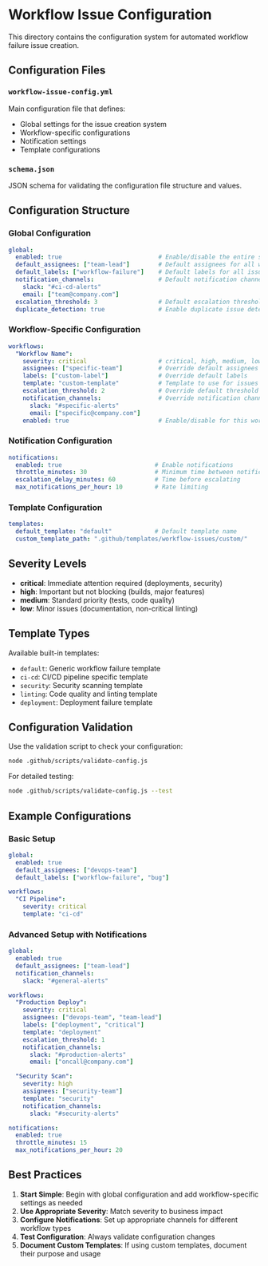 # Workflow Issue Configuration

This directory contains the configuration system for automated workflow failure issue creation.

## Configuration Files

### `workflow-issue-config.yml`
Main configuration file that defines:
- Global settings for the issue creation system
- Workflow-specific configurations
- Notification settings
- Template configurations

### `schema.json`
JSON schema for validating the configuration file structure and values.

## Configuration Structure

### Global Configuration
```yaml
global:
  enabled: true                           # Enable/disable the entire system
  default_assignees: ["team-lead"]        # Default assignees for all workflows
  default_labels: ["workflow-failure"]    # Default labels for all issues
  notification_channels:                  # Default notification channels
    slack: "#ci-cd-alerts"
    email: ["team@company.com"]
  escalation_threshold: 3                 # Default escalation threshold
  duplicate_detection: true               # Enable duplicate issue detection
```

### Workflow-Specific Configuration
```yaml
workflows:
  "Workflow Name":
    severity: critical                    # critical, high, medium, low
    assignees: ["specific-team"]          # Override default assignees
    labels: ["custom-label"]              # Override default labels
    template: "custom-template"           # Template to use for issues
    escalation_threshold: 2               # Override default threshold
    notification_channels:                # Override notification channels
      slack: "#specific-alerts"
      email: ["specific@company.com"]
    enabled: true                         # Enable/disable for this workflow
```

### Notification Configuration
```yaml
notifications:
  enabled: true                          # Enable notifications
  throttle_minutes: 30                   # Minimum time between notifications
  escalation_delay_minutes: 60           # Time before escalating
  max_notifications_per_hour: 10         # Rate limiting
```

### Template Configuration
```yaml
templates:
  default_template: "default"            # Default template name
  custom_template_path: ".github/templates/workflow-issues/custom/"
```

## Severity Levels

- **critical**: Immediate attention required (deployments, security)
- **high**: Important but not blocking (builds, major features)
- **medium**: Standard priority (tests, code quality)
- **low**: Minor issues (documentation, non-critical linting)

## Template Types

Available built-in templates:
- `default`: Generic workflow failure template
- `ci-cd`: CI/CD pipeline specific template
- `security`: Security scanning template
- `linting`: Code quality and linting template
- `deployment`: Deployment failure template

## Configuration Validation

Use the validation script to check your configuration:

```bash
node .github/scripts/validate-config.js
```

For detailed testing:
```bash
node .github/scripts/validate-config.js --test
```

## Example Configurations

### Basic Setup
```yaml
global:
  enabled: true
  default_assignees: ["devops-team"]
  default_labels: ["workflow-failure", "bug"]

workflows:
  "CI Pipeline":
    severity: critical
    template: "ci-cd"
```

### Advanced Setup with Notifications
```yaml
global:
  enabled: true
  default_assignees: ["team-lead"]
  notification_channels:
    slack: "#general-alerts"

workflows:
  "Production Deploy":
    severity: critical
    assignees: ["devops-team", "team-lead"]
    labels: ["deployment", "critical"]
    template: "deployment"
    escalation_threshold: 1
    notification_channels:
      slack: "#production-alerts"
      email: ["oncall@company.com"]

  "Security Scan":
    severity: high
    assignees: ["security-team"]
    template: "security"
    notification_channels:
      slack: "#security-alerts"

notifications:
  enabled: true
  throttle_minutes: 15
  max_notifications_per_hour: 20
```

## Best Practices

1. **Start Simple**: Begin with global configuration and add workflow-specific settings as needed
2. **Use Appropriate Severity**: Match severity to business impact
3. **Configure Notifications**: Set up appropriate channels for different workflow types
4. **Test Configuration**: Always validate configuration changes
5. **Document Custom Templates**: If using custom templates, document their purpose and usage